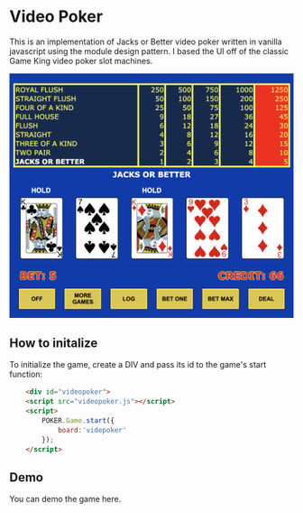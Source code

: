 # Video Poker

This is an implementation of Jacks or Better video poker written in vanilla javascript using the module design pattern. I based the UI off of the classic Game King video poker slot machines.

![Video Poker](/assets/images/videopoker.png)



## How to initalize 

To initialize the game, create a DIV and pass its id to the game's start function:

```html
	<div id="videopoker">
	<script src="videopoker.js"></script>
	<script>
		POKER.Game.start({
			board:'videpoker'
		});
	</script>
```

## Demo 

You can demo the game here. 
